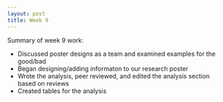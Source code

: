```yaml
---
layout: post
title: Week 9
---
```


Summary of week 9 work:
- Discussed poster designs as a team and examined examples for the good/bad
- Began designing/adding informaton to our research poster
- Wrote the analysis, peer reviewed, and edited the analysis section based on reviews
- Created tables for the analysis
